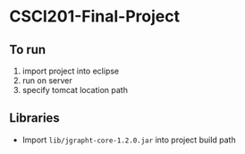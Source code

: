 # CSCI201-Final-Project

## To run
1. import project into eclipse
2. run on server
3. specify tomcat location path

## Libraries
- Import `lib/jgrapht-core-1.2.0.jar` into project build path
